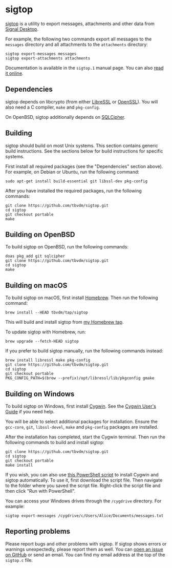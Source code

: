 sigtop
======

[sigtop][1] is a utility to export messages, attachments and other data from
[Signal Desktop][2].

For example, the following two commands export all messages to the `messages`
directory and all attachments to the `attachments` directory:

	sigtop export-messages messages
	sigtop export-attachments attachments

Documentation is available in the `sigtop.1` manual page. You can also [read it
online][3].

Dependencies
------------

sigtop depends on libcrypto (from either [LibreSSL][4] or [OpenSSL][5]). You
will also need a C compiler, `make` and `pkg-config`.

On OpenBSD, sigtop additionally depends on [SQLCipher][6].

Building
--------

sigtop should build on most Unix systems. This section contains generic build
instructions. See the sections below for build instructions for specific
systems.

First install all required packages (see the "Dependencies" section above). For
example, on Debian or Ubuntu, run the following command:

	sudo apt-get install build-essential git libssl-dev pkg-config

After you have installed the required packages, run the following commands:

	git clone https://github.com/tbvdm/sigtop.git
	cd sigtop
	git checkout portable
	make

Building on OpenBSD
-------------------

To build sigtop on OpenBSD, run the following commands:

	doas pkg_add git sqlcipher
	git clone https://github.com/tbvdm/sigtop.git
	cd sigtop
	make

Building on macOS
-----------------

To build sigtop on macOS, first install [Homebrew][7]. Then run the following
command:

	brew install --HEAD tbvdm/tap/sigtop

This will build and install sigtop from [my Homebrew tap][8].

To update sigtop with Homebrew, run:

	brew upgrade --fetch-HEAD sigtop

If you prefer to build sigtop manually, run the following commands instead:

	brew install libressl make pkg-config
	git clone https://github.com/tbvdm/sigtop.git
	cd sigtop
	git checkout portable
	PKG_CONFIG_PATH=$(brew --prefix)/opt/libressl/lib/pkgconfig gmake

Building on Windows
-------------------

To build sigtop on Windows, first install [Cygwin][9]. See the [Cygwin User's
Guide][10] if you need help.

You will be able to select additional packages for installation. Ensure the
`gcc-core`, `git`, `libssl-devel`, `make` and `pkg-config` packages are
installed.

After the installation has completed, start the Cygwin terminal. Then run the
following commands to build and install sigtop:

	git clone https://github.com/tbvdm/sigtop.git
	cd sigtop
	git checkout portable
	make install

If you wish, you can also use [this PowerShell script][11] to install Cygwin
and sigtop automatically. To use it, first download the script file. Then
navigate to the folder where you saved the script file. Right-click the script
file and then click "Run with PowerShell".

You can access your Windows drives through the `/cygdrive` directory. For
example:

	sigtop export-messages /cygdrive/c/Users/Alice/Documents/messages.txt

Reporting problems
------------------

Please report bugs and other problems with sigtop. If sigtop shows errors or
warnings unexpectedly, please report them as well. You can [open an issue on
GitHub][12] or send an email. You can find my email address at the top of the
`sigtop.c` file.

[1]: https://www.kariliq.nl/sigbak/
[2]: https://github.com/signalapp/Signal-Desktop
[3]: https://www.kariliq.nl/man/sigtop.1.html
[4]: https://www.libressl.org/
[5]: https://www.openssl.org/
[6]: https://www.zetetic.net/sqlcipher/
[7]: https://brew.sh/
[8]: https://github.com/tbvdm/homebrew-tap
[9]: https://cygwin.com/
[10]: https://cygwin.com/cygwin-ug-net/setup-net.html#internet-setup
[11]: https://github.com/tbvdm/cygwin-install-scripts/raw/master/install-cygwin-sigtop.ps1
[12]: https://github.com/tbvdm/sigtop/issues
